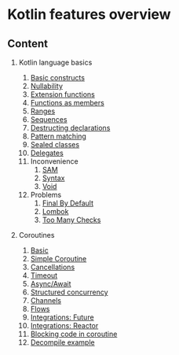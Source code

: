 # Kotlin features overview



## Content

1. Kotlin language basics
    1. [Basic constructs](src/main/kotlin/com/epam/kotlinlang/basics/feature0)
    1. [Nullability](src/main/kotlin/com/epam/kotlinlang/basics/feature1)
    1. [Extension functions](src/main/kotlin/com/epam/kotlinlang/basics/feature2)
    1. [Functions as members](src/main/kotlin/com/epam/kotlinlang/basics/feature3)
    1. [Ranges](src/main/kotlin/com/epam/kotlinlang/basics/feature4)
    1. [Sequences](src/main/kotlin/com/epam/kotlinlang/basics/feature5)
    1. [Destructing declarations](src/main/kotlin/com/epam/kotlinlang/basics/feature6)
    1. [Pattern matching](src/main/kotlin/com/epam/kotlinlang/basics/feature7/PatternMatching.kt)
    1. [Sealed classes](src/main/kotlin/com/epam/kotlinlang/basics/feature7/SealedClasses.kt)
    1. [Delegates](src/main/kotlin/com/epam/kotlinlang/basics/feature8/Delegates.kt)
    1. Inconvenience
        1. [SAM](src/main/kotlin/com/epam/kotlinlang/basics/inconvenience/SAM.kt)
        1. [Syntax](src/main/kotlin/com/epam/kotlinlang/basics/inconvenience/Syntax.kt)
        1. [Void](src/main/kotlin/com/epam/kotlinlang/basics/inconvenience/Void.kt)
    1. Problems
        1. [Final By Default](src/main/kotlin/com/epam/kotlinlang/basics/problems/FinalByDefault.kt)
        1. [Lombok](src/main/kotlin/com/epam/kotlinlang/basics/problems/Lombok.kt)
        1. [Too Many Checks](src/main/kotlin/com/epam/kotlinlang/basics/problems/TooManyChecks.kt)

1. Coroutines
    1. [Basic](src/main/kotlin/com/epam/kotlinlang/coroutines/feature0/Basics.kt)
    1. [Simple Coroutine](src/main/kotlin/com/epam/kotlinlang/coroutines/feature1/SimpleCoroutine.kt)
    1. [Cancellations](src/main/kotlin/com/epam/kotlinlang/coroutines/feature2/Cancellation.kt)
    1. [Timeout](src/main/kotlin/com/epam/kotlinlang/coroutines/feature2/Timeout.kt)
    1. [Async/Await](src/main/kotlin/com/epam/kotlinlang/coroutines/feature3/AsyncAwait.kt)
    1. [Structured concurrency](src/main/kotlin/com/epam/kotlinlang/coroutines/feature3/StructuredConcurrency.kt)
    1. [Channels](src/main/kotlin/com/epam/kotlinlang/coroutines/feature4/Channels.kt)
    1. [Flows](src/main/kotlin/com/epam/kotlinlang/coroutines/feature4/Flows.kt)
    1. [Integrations: Future](src/main/kotlin/com/epam/kotlinlang/coroutines/feature5/CoroutineToCompletableFuture.kt)
    1. [Integrations: Reactor](src/main/kotlin/com/epam/kotlinlang/coroutines/feature5/FlowToFlux.kt)
    1. [Blocking code in coroutine](src/main/kotlin/com/epam/kotlinlang/coroutines/problems/Blocking.kt)
    1. [Decompile example](src/main/kotlin/com/epam/kotlinlang/coroutines/util/DecompileExample.kt)